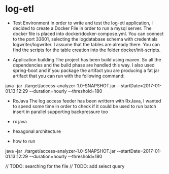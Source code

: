 # log-etl

- Test Environment
In order to write and test the log-etl application, I decided to create a Docker File in order to run a mysql
server.
The docker file is placed into docker/docker-compose.yml. You can connect to the port 33601, selecting the logdatabase
schema with credentials logwriter/logwriter.
I assume that the tables are already there. You can find the scripts for the table creation into the folder
docker/init-scripts.

- Application building
The project has been build using maven. So all the dependencies and the build phase are handled this way.
I also used spring-boot and if you package the artifact you are producing a fat jar artifact that you can run
with the following command:

java -jar ./target/access-analyzer-1.0-SNAPSHOT.jar --startDate=2017-01-01.13:12:29 --duration=hourly --threshold=180

- RxJava
The log access feeder has been writtern with RxJava, I wanted to spend some time in order to check if it could be
used to run batch insert in parallel supporting backpressure too

- rx java
- hexagonal architecture
- how to run

java -jar ./target/access-analyzer-1.0-SNAPSHOT.jar --startDate=2017-01-01.13:12:29 --duration=hourly --threshold=180

// TODO: searching for the file
// TODO: add select query
